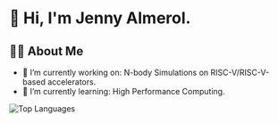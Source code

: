 # 👋 Hi, I'm Jenny Almerol.

## 👩‍💻 About Me

- 🔭 I’m currently working on: N-body Simulations on RISC-V/RISC-V-based accelerators.
- 🌱 I’m currently learning: High Performance Computing.

![Top Languages](https://github-readme-stats.vercel.app/api/top-langs/?username=jlalmerol&layout=compact&token=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)

<!--
**jlalmerol/jlalmerol** is a ✨ _special_ ✨ repository because its `README.md` (this file) appears on your GitHub profile.


## 🗣️ Most Used Languages

![Top Languages](https://github-readme-stats.vercel.app/api/top-langs/?username=jlalmerol&layout=compact&hide_title=true&theme=radical)

Here are some ideas to get you started:

- 🔭 I’m currently working on ...
- 🌱 I’m currently learning ...
- 👯 I’m looking to collaborate on ...
- 🤔 I’m looking for help with ...
- 💬 Ask me about ...
- 📫 How to reach me: ...
- 😄 Pronouns: ...
- ⚡ Fun fact: ...
-->
